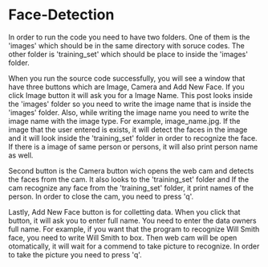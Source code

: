 # Face-Detection

In order to run the code you need to have two folders. One of them is the 'images' which should be in the same directory with soruce codes. The other folder is 'training_set' which should be place to inside the 'images' folder.

When you run the source code successfully, you will see a window that have three buttons which are Image, Camera and Add New Face. If you click Image button it will ask you for a Image Name. This post looks inside the 'images' folder so you need to write the image name that is inside the 'images' folder. Also, while writing the image name you need to write the image name with the image type. For example, image_name.jpg. If the image that the user entered is exists, it will detect the faces in the image and it will look inside the 'training_set' folder in order to recognize the face. If there is a image of same person or persons, it will also print person name as well.

Second button is the Camera button wich opens the web cam and detects the faces from the cam. It also looks to the 'training_set' folder and If the cam recognize any face from the 'training_set' folder, it print names of the person. In order to close the cam, you need to press 'q'.

Lastly, Add New Face button is for colletting data. When you click that button, it will ask you to enter full name. You need to enter the data owners full name. For example, if you want that the program to recognize Will Smith face, you need to write Will Smith to box. Then web cam will be open otomatically, it will wait for a commend to take picture to recognize. In order to take the picture you need to press 'q'.

